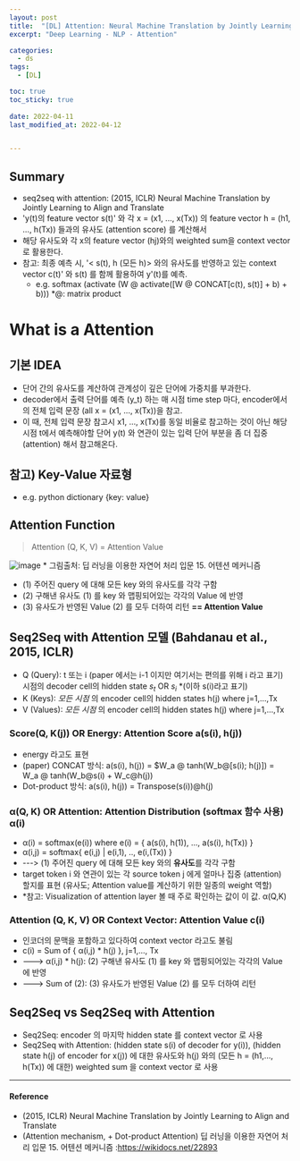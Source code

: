 ```yaml
---
layout: post
title:  "[DL] Attention: Neural Machine Translation by Jointly Learning to Align and Translate (ICLR, 2015)"
excerpt: "Deep Learning - NLP - Attention"

categories:
  - ds
tags:
  - [DL] 

toc: true
toc_sticky: true
 
date: 2022-04-11
last_modified_at: 2022-04-12


---
```


## Summary 
* seq2seq with attention: (2015, ICLR)  Neural Machine Translation by Jointly Learning to Align and Translate
* 'y(t)의 feature vector s(t)' 와 각 x = (x1, ..., x(Tx)) 의 feature vector h = (h1, ..., h(Tx)) 들과의 유사도 (attention score) 를 계산해서 
* 해당 유사도와 각 x의 feature vector (hj)와의 weighted sum을 context vector 로 활용한다.
* 참고: 최종 예측 시, '< s(t), h (모든 h)> 와의 유사도를 반영하고 있는 context vector c(t)' 와 s(t) 를 함께 활용하여 y'(t)를 예측. 
    * e.g. softmax (activate (W @ activate([W @ CONCAT[c(t), s(t)] + b) + b))) *@: matrix product

# What is a Attention
## 기본 IDEA
* 단어 간의 유사도를 계산하여 관계성이 깊은 단어에 가중치를 부과한다.
* decoder에서 출력 단어를 예측 (y_t) 하는 매 시점 time step 마다, encoder에서의 전체 입력 문장 (all x = (x1, ..., x(Tx))을 참고. 
* 이 때, 전체 입력 문장 참고시 x1, ..., x(Tx)를 동일 비율로 참고하는 것이 아닌 해당 시점 t에서 예측해야할 단어 y(t) 와 연관이 있는 입력 단어 부분을 좀 더 집중 (attention) 해서 참고해온다.

## 참고) Key-Value 자료형
* e.g. python dictionary {key: value}

## Attention Function
> Attention (Q, K, V) = Attention Value

![image](https://user-images.githubusercontent.com/98376833/162962704-aa92ba39-13f2-4579-8884-a70876d87296.png)
    * 그림출처: 딥 러닝을 이용한 자연어 처리 입문 15. 어텐션 메커니즘

* (1) 주어진 query 에 대해 모든 key 와의 유사도를 각각 구함
* (2) 구해낸 유사도 (1) 를 key 와 맵핑되어있는 각각의 Value 에 반영
* (3) 유사도가 반영된 Value (2) 를 모두 더하여 리턴 **== Attention Value**

## Seq2Seq with Attention 모델 (Bahdanau et al., 2015, ICLR) 
* Q (Query): t 또는 i (paper 에서는 i-1 이지만 여기서는 편의를 위해 i 라고 표기) 시점의 decoder cell의 hidden state $s_t$ OR $s_i$ *(이하 s(i)라고 표기)
* K (Keys): _모든 시점_ 의 encoder cell의 hidden states h(j) where j=1,...,Tx
* V (Values): _모든 시점_ 의 encoder cell의 hidden states h(j) where j=1,...,Tx

### Score(Q, K(j)) OR Energy: Attention Score a(s(i), h(j)) 
* energy 라고도 표현
* (paper) CONCAT 방식: a(s(i), h(j)) = $W_a @ tanh(W_b@[s(i); h(j)]) = W_a @ tanh(W_b@s(i) + W_c@h(j))
* Dot-product 방식: a(s(i), h(j)) = Transpose(s(i))@h(j) 

### α(Q, K) OR Attention: Attention Distribution (softmax 함수 사용) α(i)
* α(i) = softmax(e(i)) where e(i) = { a(s(i), h(1)), ..., a(s(i), h(Tx)) }
* α(i,j) = softmax{ e(i,j) | e(i,1), .., e(i,(Tx)) }
* ---> (1) 주어진 query 에 대해 모든 key 와의 **유사도**를 각각 구함
* target token i 와 연관이 있는 각 source token j 에게 얼마나 집중 (attention) 할지를 표현 (유사도; Attention value를 계산하기 위한 일종의 weight 역할)
* *참고: Visualization of attention layer 볼 때 주로 확인하는 값이 이 값. α(Q,K) 

### Attention (Q, K, V) OR Context Vector: Attention Value c(i)
* 인코더의 문맥을 포함하고 있다하여 context vector 라고도 불림
* c(i) = Sum of { α(i,j) * h(j) }, j=1,..., Tx
* --->  α(i,j) * h(j):  (2) 구해낸 유사도 (1) 를 key 와 맵핑되어있는 각각의 Value 에 반영
* ---> Sum of (2): (3) 유사도가 반영된 Value (2) 를 모두 더하여 리턴

## Seq2Seq vs Seq2Seq with Attention
* Seq2Seq: encoder 의 마지막 hidden state 를 context vector 로 사용
* Seq2Seq with Attention: (hidden state s(i) of decoder for y(i)), (hidden state h(j) of encoder for x(j)) 에 대한 유사도와 h(j) 와의 (모든 h = (h1,..., h(Tx)) 에 대한) weighted sum 을 context vector 로 사용

---
#### Reference
* (2015, ICLR)  Neural Machine Translation by Jointly Learning to Align and Translate
* (Attention mechanism, + Dot-product Attention) 딥 러닝을 이용한 자연어 처리 입문 15. 어텐션 메커니즘 :https://wikidocs.net/22893
